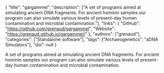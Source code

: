 {
  "title": "gargammel",
  "description": ["A set of programs aimed at simulating ancient DNA fragments. For ancient hominin samples our program can also simulate various levels of present-day human contamination and microbial contamination."],
  "links": {
    "GitHub": "https://github.com/grenaud/gargammel",
    "Website": "https://grenaud.github.io/gargammel/"
  },
  "authors": ["grenaud"],
  "categories": ["Standalone software"],
  "tags": ["Archaeogenetics", "aDNA Simulators"],
  "doi": null
}

<!-- Generated by csv2md.R – do not edit by hand -->

A set of programs aimed at simulating ancient DNA fragments. For ancient hominin samples our program can also simulate various levels of present-day human contamination and microbial contamination.